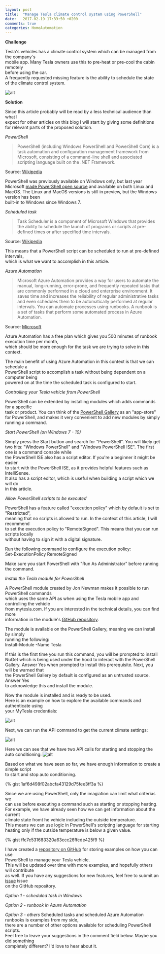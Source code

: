 ```yaml
---
layout: post
title:  "Manage Tesla climate control system using PowerShell"
date:   2017-02-19 17:33:50 +0200
comments: true
categories: HomeAutomation
---
```


**Challenge**

Tesla's vehicles has a climate control system which can be managed from the company`s  
mobile app. Many Tesla owners use this to pre-heat or pre-cool the cabin remotely  
before using the car.  
A frequently requested missing feature is the ability to schedule the state  
of the climate control system.


![alt](/images/Tesla-logo.png)
  

**Solution**

Since this article probably will be read by a less technical audience than what I  
expect for other articles on this blog I will start by giving some definitions  
for relevant parts of the proposed solution.

*PowerShell*
 
>PowerShell (including Windows PowerShell and PowerShell Core) is a task automation and configuration management framework from Microsoft, consisting of a command-line shell and associated scripting language built on the .NET Framework.

Source: [Wikipedia](https://en.wikipedia.org/wiki/PowerShell)

PowerShell was previously available on Windows only, but last year Microsoft  [made PowerShell open source](https://blogs.msdn.microsoft.com/powershell/2016/08/18/powershell-on-linux-and-open-source-2/) and available on both Linux and MacOS.
The Linux and MacOS versions is still in preview, but the Windows version has been  
built-in to Windows since Windows 7.

*Scheduled task*  

>Task Scheduler is a component of Microsoft Windows that provides the ability to schedule the launch of programs or scripts at pre-defined times or after specified time intervals.

Source: [Wikipedia](https://en.wikipedia.org/wiki/Windows_Task_Scheduler)

This means that a PowerShell script can be scheduled to run at pre-defined intervals,  
which is what we want to accomplish in this article.

*Azure Automation*  

>Microsoft Azure Automation provides a way for users to automate the manual, long-running, error-prone, and frequently repeated tasks that are commonly performed in a cloud and enterprise environment. It saves time and increases the reliability of regular administrative tasks and even schedules them to be automatically performed at regular intervals. You can automate processes using runbooks. A runbook is a set of tasks that perform some automated process in Azure Automation.

Source: [Microsoft](https://docs.microsoft.com/en-us/azure/automation/automation-intro)

Azure Automation has a free plan which gives you 500 minutes of runbook execution time per month,  
which should be more enough for the task we are trying to solve in this context.

The main benefit of using Azure Automation in this context is that we can schedule a  
PowerShell script to accomplish a task without being dependent on a computer being  
powered on at the time the scheduled task is configured to start.

*Controlling your Tesla vehicle from PowerShell*  

PowerShell can be extended by installing modules which adds commands for a specific  
task or product. You can think of the [PowerShell Gallery](https://www.powershellgallery.com) as an "app-store" for 
 PowerShell, and makes it very convenient to add new modules by simply running a command.

*Start PowerShell (on Windows 7 - 10)*  

Simply press the Start button and search for "PowerShell". You will likely get two hits:
"Windows PowerShell" and "Windows PowerShell ISE". The first one is a command console while  
the PowerShell ISE also has a script editor. If you're a beginner it might be easier  
to start with the PowerShell ISE, as it provides helpful features such as IntelliSense.  
It also has a script editor, which is useful when building a script which we will do  
in this article.

*Allow PowerShell scripts to be executed*  

PowerShell has a feature called "execution policy" which by default is set to "Restricted",  
meaning that no scripts is allowed to run. In the context of this article, I will recommend  
to set the execution policy to "RemoteSigned". This means that you can run scripts locally  
without having to sign it with a digital signature.

Run the following command to configure the execution policy:  
Set-ExecutionPolicy RemoteSigned

Make sure you start PowerShell with "Run As Administrator" before running the command.

*Install the Tesla module for PowerShell*  

A PowerShell module created by Jon Newman makes it possible to run PowerShell commands  
which uses the same API as when using the Tesla mobile app and controlling the vehicle  
from mytesla.com. If you are interested in the technical details, you can find more  
information in the module's [GitHub repository](https://github.com/JonnMsft/TeslaPSModule).

The module is available on the PowerShell Gallery, meaning we can install by simply  
running the following:  
Install-Module -Name Tesla  

If this is the first time you run this command, you will be prompted to install  
NuGet which is being used under the hood to interact with the PowerShell Gallery.
Answer Yes when prompted to install this prerequisite. Next, you will be warned that  
the PowerShell Gallery by default is configured as an untrusted source. Answer Yes  
to acknowledge this and install the module.

Now the module is installed and is ready to be used.  
Here is an example on how to explore the available commands and authenticate using  
your MyTesla credentials:

![alt](/images/2017-02-19_Tesla_PowerShell_01.png)
  
Next, we can run the API command to get the current climate settings:

![alt](/images/2017-02-19_Tesla_PowerShell_02.png)
  
Here we can see that we have two API calls for starting and stopping the auto conditioning:
![alt](/images/2017-02-19_Tesla_PowerShell_03.png)

Based on what we have seen so far, we have enough information to create a simple script  
to start and stop auto conditioning.

{% gist 1af6d498f02abcfa43129d75fee3ff3a %}

Since we are using PowerShell, only the imagiation can limit what criterias we  
can use before executing a command such as starting or stopping heating.
For example, we have already seen how we can get information about the current  
climate state fromt he vehicle including the outside temperature.  
This means we can use logic in PowerShell's scripting language for starting  
heating only if the outside temperature is below a given value.

{% gist ffc7c531683320a63ccc26ffcde425f9 %}

I have created a [repository on GitHub](https://github.com/janegilring/Tesla) for storing examples on how you can use  
PowerShell to manage your Tesla vehicle.  
This will be updated over time with more examples, and hopefully others will contribute  
as well. If you have any suggestions for new features, feel free to submit an [issue](https://github.com/janegilring/Tesla/issues) issue  
on the GitHub repository.

*Option 1 - scheduled task in Windows*

*Option 2 - runbook in Azure Automation*

*Option 3 - others*
Scheduled tasks and scheduled Azure Automation runbooks is examples from my side,  
there are a number of other options available for scheduling PowerShell scripts.  
Feel free to leave your suggestions in the comment field below. Maybe you did something  
completely different? I'd  love to hear about it.
